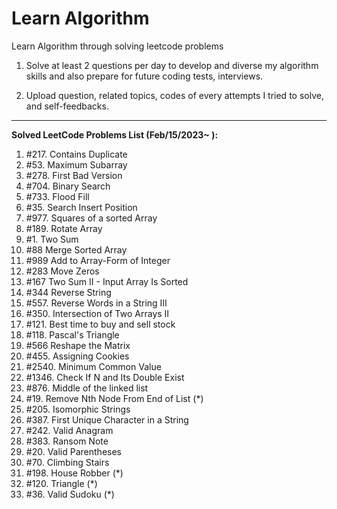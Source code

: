 # Learn Algorithm

Learn Algorithm through solving leetcode problems

1. Solve at least 2 questions per day to develop and diverse my algorithm skills and also prepare for future coding tests, interviews.

2. Upload question, related topics, codes of every attempts I tried to solve, and self-feedbacks.

---

**Solved LeetCode Problems List (Feb/15/2023~ ):**

1. #217. Contains Duplicate
2. #53. Maximum Subarray
3. #278. First Bad Version
4. #704. Binary Search
5. #733. Flood Fill
6. #35. Search Insert Position
7. #977. Squares of a sorted Array
8. #189. Rotate Array 
9. #1. Two Sum
10. #88 Merge Sorted Array
11. #989 Add to Array-Form of Integer
12. #283 Move Zeros
13. #167 Two Sum II - Input Array Is Sorted
14. #344 Reverse String
15. #557. Reverse Words in a String III
16. #350. Intersection of Two Arrays II
17. #121. Best time to buy and sell stock
18. #118. Pascal's Triangle
19. #566 Reshape the Matrix
20. #455. Assigning Cookies
21. #2540. Minimum Common Value
22. #1346. Check If N and Its Double Exist
23. #876. Middle of the linked list
24. #19. Remove Nth Node From End of List (*)
25. #205. Isomorphic Strings
26. #387. First Unique Character in a String
27. #242. Valid Anagram
28. #383. Ransom Note
29. #20. Valid Parentheses
30. #70. Climbing Stairs
31. #198. House Robber (*)
32. #120. Triangle (*)
33. #36. Valid Sudoku (*)

